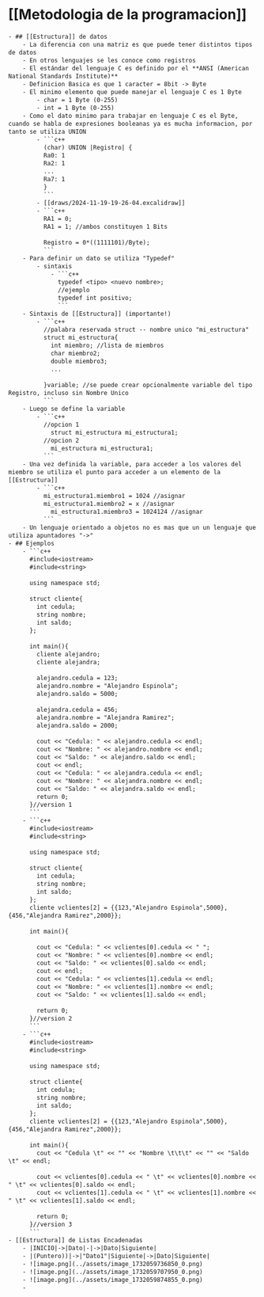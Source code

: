 # [[Metodologia de la programacion]]
	- ## [[Estructura]] de datos
		- La diferencia con una matriz es que puede tener distintos tipos de datos
		- En otros lenguajes se les conoce como registros
		- El estándar del lenguaje C es definido por el **ANSI (American National Standards Institute)**
		- Definicion Basica es que 1 caracter = 8bit -> Byte
		- El minimo elemento que puede manejar el lenguaje C es 1 Byte
			- char = 1 Byte (0-255)
			- int = 1 Byte (0-255)
		- Como el dato minimo para trabajar en lenguaje C es el Byte, cuando se habla de expresiones booleanas ya es mucha informacion, por tanto se utiliza UNION
			- ```c++
			  (char) UNION |Registro| {
			  Ra0: 1
			  Ra2: 1
			  ...
			  Ra7: 1
			  }
			  ```
			- [[draws/2024-11-19-19-26-04.excalidraw]]
			- ```c++
			  RA1 = 0;
			  RA1 = 1; //ambos constituyen 1 Bits
			  
			  Registro = 0*((1111101)/Byte);
			  ```
		- Para definir un dato se utiliza "Typedef"
			- sintaxis
				- ```c++
				  typedef <tipo> <nuevo nombre>;
				  //ejemplo
				  typedef int positivo;
				  ```
		- Sintaxis de [[Estructura]] (importante!)
			- ```c++
			  //palabra reservada struct -- nombre unico "mi_estructura"
			  struct mi_estructura{
			    int miembro; //lista de miembros
			    char miembro2;
			    double miembro3;
			    ...
			  
			  }variable; //se puede crear opcionalmente variable del tipo Registro, incluso sin Nombre Unico
			  ```
		- Luego se define la variable
			- ```c++
			  //opcion 1
			    struct mi_estructura mi_estructura1;
			  //opcion 2
			    mi_estructura mi_estructura1;
			  ```
		- Una vez definida la variable, para acceder a los valores del miembro se utiliza el punto para acceder a un elemento de la [[Estructura]]
			- ```c++
			  mi_estructura1.miembro1 = 1024 //asignar
			  mi_estructura1.miembro2 = x //asignar
			    mi_estructura1.miembro3 = 1024124 //asignar
			  ```
		- Un lenguaje orientado a objetos no es mas que un un lenguaje que utiliza apuntadores "->"
	- ## Ejemplos
		- ```c++
		  #include<iostream>
		  #include<string>
		  
		  using namespace std;
		  
		  struct cliente{
		    int cedula;
		    string nombre;
		    int saldo;
		  };
		  
		  int main(){
		    cliente alejandro;
		    cliente alejandra;
		    
		    alejandro.cedula = 123;
		    alejandro.nombre = "Alejandro Espinola";
		    alejandro.saldo = 5000;
		    
		    alejandra.cedula = 456;
		    alejandra.nombre = "Alejandra Ramirez";
		    alejandra.saldo = 2000;
		    
		    cout << "Cedula: " << alejandro.cedula << endl;
		    cout << "Nombre: " << alejandro.nombre << endl;
		    cout << "Saldo: " << alejandro.saldo << endl;
		    cout << endl;
		    cout << "Cedula: " << alejandra.cedula << endl;
		    cout << "Nombre: " << alejandra.nombre << endl;
		    cout << "Saldo: " << alejandra.saldo << endl;
		    return 0;
		  }//version 1
		  ```
		- ```c++
		  #include<iostream>
		  #include<string>
		  
		  using namespace std;
		  
		  struct cliente{
		    int cedula;
		    string nombre;
		    int saldo;
		  };
		  cliente vclientes[2] = {{123,"Alejandro Espinola",5000},{456,"Alejandra Ramirez",2000}};
		  
		  int main(){
		    
		    cout << "Cedula: " << vclientes[0].cedula << " ";
		    cout << "Nombre: " << vclientes[0].nombre << endl;
		    cout << "Saldo: " << vclientes[0].saldo << endl;
		    cout << endl;
		    cout << "Cedula: " << vclientes[1].cedula << endl;
		    cout << "Nombre: " << vclientes[1].nombre << endl;
		    cout << "Saldo: " << vclientes[1].saldo << endl;
		    
		    return 0;
		  }//version 2
		  ```
		- ```c++
		  #include<iostream>
		  #include<string>
		  
		  using namespace std;
		  
		  struct cliente{
		    int cedula;
		    string nombre;
		    int saldo;
		  };
		  cliente vclientes[2] = {{123,"Alejandro Espinola",5000},{456,"Alejandra Ramirez",2000}};
		  
		  int main(){
		    cout << "Cedula \t" << "" << "Nombre \t\t\t" << "" << "Saldo \t" << endl;
		  
		    cout << vclientes[0].cedula << " \t" << vclientes[0].nombre << " \t" << vclientes[0].saldo << endl;
		    cout << vclientes[1].cedula << " \t" << vclientes[1].nombre << " \t" << vclientes[1].saldo << endl;
		    
		    return 0;
		  }//version 3
		  ```
	- [[Estructura]] de Listas Encadenadas
		- |INICIO|->|Dato|-|->|Dato|Siguiente|
		- |(Puntero))|->|"Dato1"|Siguiente|->|Dato|Siguiente|
		- ![image.png](../assets/image_1732059736850_0.png)
		- ![image.png](../assets/image_1732059707950_0.png)
		- ![image.png](../assets/image_1732059874855_0.png)
		-